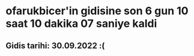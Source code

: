 # ofarukbicer'in gidisine son 6 gun 10 saat 10 dakika 07 saniye kaldi

## Gidis tarihi: 30.09.2022 :(